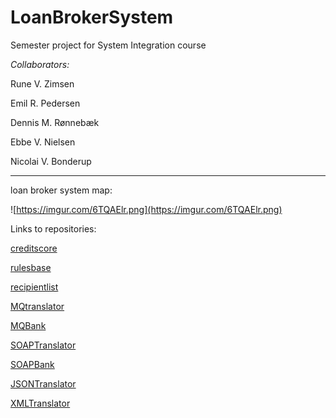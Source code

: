 # LoanBrokerSystem
Semester project for System Integration course

*Collaborators:*

Rune V. Zimsen

Emil R. Pedersen

Dennis M. Rønnebæk

Ebbe V. Nielsen

Nicolai V. Bonderup
____________________

loan broker system map:

![https://imgur.com/6TQAElr.png](https://imgur.com/6TQAElr.png)

Links to repositories:

[creditscore](https://github.com/tjaydk/LoanBroker-CreditScore)

[rulesbase](https://github.com/Ebski/LoanBroker-BankRules)

[recipientlist](https://github.com/NicolaiVBonderup/LoanBroker-RecipientList)

[MQtranslator](https://github.com/NicolaiVBonderup/LoanBroker-MQTranslator)

[MQBank](https://github.com/NicolaiVBonderup/LoanBroker-MQBank)

[SOAPTranslator](https://github.com/NicolaiVBonderup/LoanBroker-SOAPTranslator)

[SOAPBank](https://github.com/NicolaiVBonderup/LoanBroker-SOAPBank)

[JSONTranslator](https://github.com/NicolaiVBonderup/LoanBroker-JSONTranslator)

[XMLTranslator](https://github.com/NicolaiVBonderup/LoanBroker-XMLTranslator)

